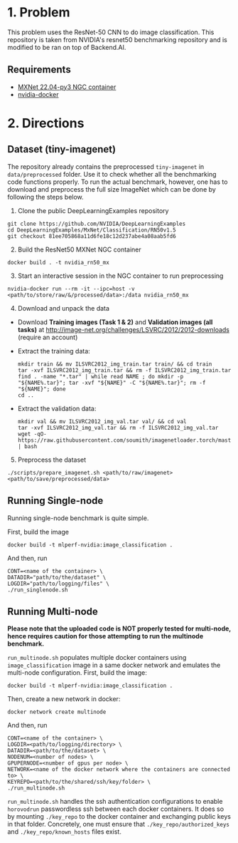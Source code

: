 # 1. Problem

This problem uses the ResNet-50 CNN to do image classification.
This repository is taken from NVIDIA's resnet50 benchmarking repository and is modified to be ran on top of Backend.AI.

## Requirements
* [MXNet 22.04-py3 NGC container](https://ngc.nvidia.com/catalog/containers/nvidia:mxnet)
* [nvidia-docker](https://github.com/NVIDIA/nvidia-docker)

# 2. Directions

## Dataset (tiny-imagenet)
The repository already contains the preprocessed `tiny-imagenet` in `data/preprocessed` folder. Use it to check whether all the benchmarking code functions properly. To run the actual benchmark, however, one has to download and preprocess the full size ImageNet which can be done by following the steps below.

1. Clone the public DeepLearningExamples repository
```
git clone https://github.com/NVIDIA/DeepLearningExamples
cd DeepLearningExamples/MxNet/Classification/RN50v1.5
git checkout 81ee705868a11d6fe18c12d237abe4a08aab5fd6
```

2. Build the ResNet50 MXNet NGC container
```
docker build . -t nvidia_rn50_mx
```

3. Start an interactive session in the NGC container to run preprocessing
```
nvidia-docker run --rm -it --ipc=host -v <path/to/store/raw/&/processed/data>:/data nvidia_rn50_mx
```

4. Download and unpack the data
* Download **Training images (Task 1 &amp; 2)** and **Validation images (all tasks)** at http://image-net.org/challenges/LSVRC/2012/2012-downloads (require an account)
* Extract the training data:
    ```
    mkdir train && mv ILSVRC2012_img_train.tar train/ && cd train
    tar -xvf ILSVRC2012_img_train.tar && rm -f ILSVRC2012_img_train.tar
    find . -name "*.tar" | while read NAME ; do mkdir -p "${NAME%.tar}"; tar -xvf "${NAME}" -C "${NAME%.tar}"; rm -f "${NAME}"; done
    cd ..
    ```
    
* Extract the validation data:
    ```
    mkdir val && mv ILSVRC2012_img_val.tar val/ && cd val 
    tar -xvf ILSVRC2012_img_val.tar && rm -f ILSVRC2012_img_val.tar
    wget -qO- https://raw.githubusercontent.com/soumith/imagenetloader.torch/master/valprep.sh | bash
    ```

5. Preprocess the dataset
```
./scripts/prepare_imagenet.sh <path/to/raw/imagenet> <path/to/save/preprocessed/data>
```

## Running Single-node
Running single-node benchmark is quite simple.

First, build the image
```
docker build -t mlperf-nvidia:image_classification .
```

And then, run
```
CONT=<name of the container> \
DATADIR="path/to/the/dataset" \
LOGDIR="path/to/logging/files" \
./run_singlenode.sh
```

## Running Multi-node
**Please note that the uploaded code is NOT properly tested for multi-node, hence requires caution for those attempting to run the multinode benchmark.**

`run_multinode.sh` populates multiple docker containers using `image_classification` image in a same docker network and emulates the multi-node configuration.
First, build the image:
```
docker build -t mlperf-nvidia:image_classification .
```

Then, create a new network in docker:
```
docker network create multinode
```

And then, run
```
CONT=<name of the container> \
LOGDIR=<path/to/logging/directory> \
DATADIR=<path/to/the/dataset> \
NODENUM=<number of nodes> \
GPUPERNODE=<number of gpus per node> \
NETWORK=<name of the docker network where the containers are connected to> \
KEYREPO=<path/to/the/shared/ssh/key/folder> \
./run_multinode.sh
```

`run_multinode.sh` handles the ssh authentication configurations to enable `horovodrun` passwordless ssh between each docker containers. It does so by mounting `./key_repo` to the docker container and exchanging public keys in that folder. Concretely, one must ensure that `./key_repo/authorized_keys` and `./key_repo/known_hosts` files exist.
